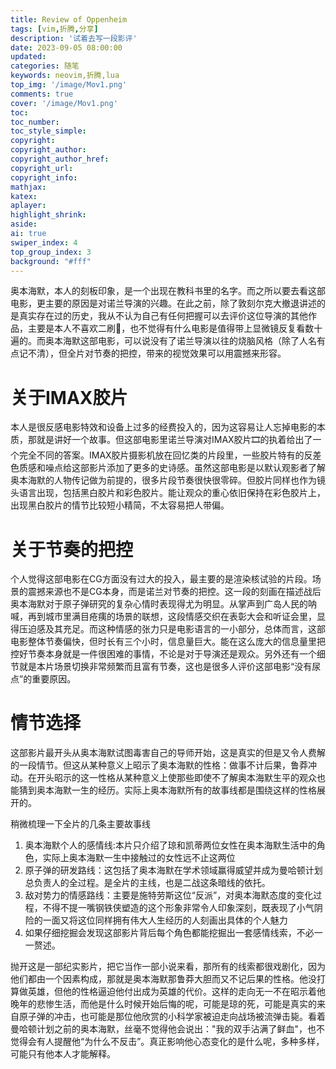 ```yaml
---
title: Review of Oppenheim
tags: [vim,折腾,分享]
description: '试着去写一段影评'
date: 2023-09-05 08:00:00
updated:
categories: 随笔
keywords: neovim,折腾,lua
top_img: '/image/Mov1.png'
comments: true
cover: '/image/Mov1.png'
toc:
toc_number:
toc_style_simple:
copyright:
copyright_author:
copyright_author_href:
copyright_url:
copyright_info:
mathjax:
katex:
aplayer:
highlight_shrink:
aside:
ai: true
swiper_index: 4
top_group_index: 3
background: "#fff"
---
```


奥本海默，本人的刻板印象，是一个出现在教科书里的名字。而之所以要去看这部电影，更主要的原因是对诺兰导演的兴趣。在此之前，除了敦刻尔克大撤退讲述的是真实存在过的历史，我从不认为自己有任何把握可以去评价这位导演的其他作品，主要是本人不喜欢二刷🙈，也不觉得有什么电影是值得带上显微镜反复看数十遍的。而奥本海默这部电影，可以说没有了诺兰导演以往的烧脑风格（除了人名有点记不清），但全片对节奏的把控，带来的视觉效果可以用震撼来形容。

# 关于IMAX胶片

本人是很反感电影特效和设备上过多的经费投入的，因为这容易让人忘掉电影的本质，那就是讲好一个故事。但这部电影里诺兰导演对IMAX胶片🎞️的执着给出了一个完全不同的答案。IMAX胶片摄影机放在回忆类的片段里，一些胶片特有的反差色质感和噪点给这部影片添加了更多的史诗感。虽然这部电影是以默认观影者了解奥本海默的人物传记做为前提的，很多片段节奏很快很零碎。但胶片同样也作为镜头语言出现，包括黑白胶片和彩色胶片。能让观众的重心依旧保持在彩色胶片上，出现黑白胶片的情节比较短小精简，不太容易把人带偏。

# 关于节奏的把控

个人觉得这部电影在CG方面没有过大的投入，最主要的是渲染核试验的片段。场景的震撼来源也不是CG本身，而是诺兰对节奏的把控。这一段的刻画在描述战后奥本海默对于原子弹研究的复杂心情时表现得尤为明显。从掌声到广岛人民的呐喊，再到城市里满目疮痍的场景的联想，这段情感交织在表彰大会和听证会里，显得压迫感及其充足。而这种情感的张力只是电影语言的一小部分，总体而言，这部电影整体节奏偏快，但时长有三个小时，信息量巨大。能在这么庞大的信息量里把控好节奏本身就是一件很困难的事情，不论是对于导演还是观众。另外还有一个细节就是本片场景切换非常频繁而且富有节奏，这也是很多人评价这部电影“没有尿点”的重要原因。

# 情节选择

这部影片最开头从奥本海默试图毒害自己的导师开始，这是真实的但是又令人费解的一段情节。但这从某种意义上昭示了奥本海默的性格：做事不计后果，鲁莽冲动。在开头昭示的这一性格从某种意义上使那些即使不了解奥本海默生平的观众也能猜到奥本海默一生的经历。实际上奥本海默所有的故事线都是围绕这样的性格展开的。

稍微梳理一下全片的几条主要故事线

1.  奥本海默个人的感情线:本片只介绍了琼和凯蒂两位女性在奥本海默生活中的角色，实际上奥本海默一生中接触过的女性远不止这两位
2.  原子弹的研发路线：这包括了奥本海默在学术领域赢得威望并成为曼哈顿计划总负责人的全过程。是全片的主线，也是二战这条暗线的依托。
3.  敌对势力的情感路线：主要是施特劳斯这位“反派”，对奥本海默态度的变化过程，不得不提一嘴钢铁侠塑造的这个形象非常令人印象深刻，既表现了小气阴险的一面又将这位同样拥有伟大人生经历的人刻画出具体的个人魅力
4.  如果仔细挖掘会发现这部影片背后每个角色都能挖掘出一套感情线索，不必一一赘述。

抛开这是一部纪实影片，把它当作一部小说来看，那所有的线索都很戏剧化，因为他们都由一个因素构成，那就是奥本海默那鲁莽大胆而又不记后果的性格。他没打算做英雄，但他的性格逼迫他付出成为英雄的代价。这样的走向无一不在昭示着他晚年的悲惨生活，而他是什么时候开始后悔的呢，可能是琼的死，可能是真实的来自原子弹的冲击，也可能是那位他欣赏的小科学家被迫走向战场被流弹击毙。看着曼哈顿计划之前的奥本海默，丝毫不觉得他会说出："我的双手沾满了鲜血"，也不觉得会有人提醒他“为什么不反击”。真正影响他心态变化的是什么呢，多种多样，可能只有他本人才能解释。
